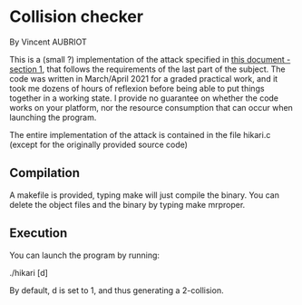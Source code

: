 # Collision checker
By Vincent AUBRIOT

This is a (small ?) implementation of the attack specified in [this document - section 1](https://www-ljk.imag.fr/membres/Pierre.Karpman/cry_intro2020_tp.pdf), that follows the requirements of the last part of the subject.
The code was written in March/April 2021 for a graded practical work, and it took me dozens of hours of reflexion before being able to put things together in a working state.
I provide no guarantee on whether the code works on your platform, nor the resource consumption that can occur when launching the program.

The entire implementation of the attack is contained in the file hikari.c (except for the originally provided source code)

## Compilation
A makefile is provided, typing make will just compile the binary.
You can delete the object files and the binary by typing make mrproper.

## Execution
You can launch the program by running:

./hikari [d]

By default, d is set to 1, and thus generating a 2-collision.
